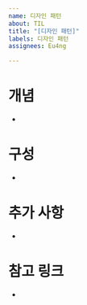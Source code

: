 ```yaml
---
name: 디자인 패턴
about: TIL
title: "[디자인 패턴]"
labels: 디자인 패턴
assignees: Eu4ng

---
```


# 개념
- 

# 구성
- 

# 추가 사항
- 

# 참고 링크
-
